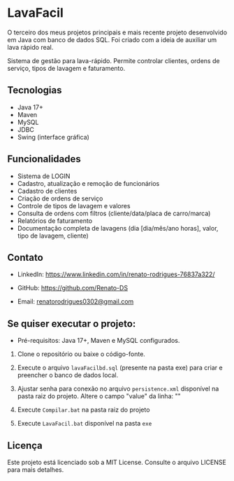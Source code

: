 # LavaFacil
O terceiro dos meus projetos principais e mais recente projeto desenvolvido em Java com banco de dados SQL. Foi criado com a ideia de auxiliar um lava rápido real.

Sistema de gestão para lava-rápido. Permite controlar clientes, ordens de serviço, tipos de lavagem e faturamento.

## Tecnologias

- Java 17+  
- Maven  
- MySQL  
- JDBC  
- Swing (interface gráfica) 

## Funcionalidades

- Sistema de LOGIN
- Cadastro, atualização e remoção de funcionários
- Cadastro de clientes
- Criação de ordens de serviço
- Controle de tipos de lavagem e valores
- Consulta de ordens com filtros (cliente/data/placa de carro/marca)
- Relatórios de faturamento
- Documentação completa de lavagens (dia [dia/mês/ano horas], valor, tipo de lavagem, cliente)

## Contato
- LinkedIn: https://www.linkedin.com/in/renato-rodrigues-76837a322/

- GitHub: https://github.com/Renato-DS

- Email: renatorodrigues0302@gmail.com

## Se quiser executar o projeto:
- Pré-requisitos: Java 17+, Maven e MySQL configurados.

1. Clone o repositório ou baixe o código-fonte.

2. Execute o arquivo `lavaFacilbd.sql` (presente na pasta exe) para criar e preencher o banco de dados local.

3. Ajustar senha para conexão no arquivo `persistence.xml` disponível na pasta raiz do projeto. 
Altere o campo "value" da linha: "<property name="jakarta.persistence.jdbc.password" value="SuaSenhaAqui" />"

4. Execute `Compilar.bat` na pasta raiz do projeto

5. Execute `LavaFacil.bat` disponível na pasta `exe`

## Licença
Este projeto está licenciado sob a MIT License. Consulte o arquivo LICENSE para mais detalhes.